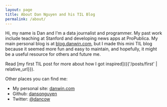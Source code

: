 ```yaml
---
layout: page
title: About Dan Nguyen and his TIL Blog
permalink: /about/
---
```


Hi, my name is Dan and I'm a data journalist and programmer. My past work include teaching at Stanford and developing news apps at ProPublica. My main personal blog is at [blog.danwin.com](//blog.danwin.com), but I made this mini TIL blog because it seemed more fun and easy to maintain, and hopefully, it might be a useful resource for others and future me.


Read [my first TIL post for more about how I got inspired]({{'/posts/first' | relative_url}}).


Other places you can find me:

- My personal site: [danwin.com](//danwin.com)
- Github: [dansonguyen](//github.com/dannguyen)
- Twitter: [@dancow](//twitter.com/dancow)
